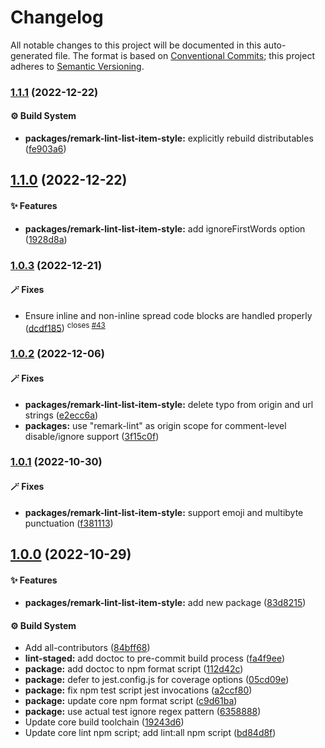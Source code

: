 # Changelog

All notable changes to this project will be documented in this auto-generated
file. The format is based on [Conventional Commits][1]; this project adheres to
[Semantic Versioning][2].

### [1.1.1][3] (2022-12-22)

#### ⚙️ Build System

- **packages/remark-lint-list-item-style:** explicitly rebuild distributables
  ([fe903a6][4])

## [1.1.0][5] (2022-12-22)

#### ✨ Features

- **packages/remark-lint-list-item-style:** add ignoreFirstWords option
  ([1928d8a][6])

### [1.0.3][7] (2022-12-21)

#### 🪄 Fixes

- Ensure inline and non-inline spread code blocks are handled properly
  ([dcdf185][8]) <sup>closes [#43][9]</sup>

### [1.0.2][10] (2022-12-06)

#### 🪄 Fixes

- **packages/remark-lint-list-item-style:** delete typo from origin and url
  strings ([e2ecc6a][11])
- **packages:** use "remark-lint" as origin scope for comment-level
  disable/ignore support ([3f15c0f][12])

### [1.0.1][13] (2022-10-30)

#### 🪄 Fixes

- **packages/remark-lint-list-item-style:** support emoji and multibyte
  punctuation ([f381113][14])

## [1.0.0][15] (2022-10-29)

#### ✨ Features

- **packages/remark-lint-list-item-style:** add new package ([83d8215][16])

#### ⚙️ Build System

- Add all-contributors ([84bff68][17])
- **lint-staged:** add doctoc to pre-commit build process ([fa4f9ee][18])
- **package:** add doctoc to npm format script ([112d42c][19])
- **package:** defer to jest.config.js for coverage options ([05cd09e][20])
- **package:** fix npm test script jest invocations ([a2ccf80][21])
- **package:** update core npm format script ([c9d61ba][22])
- **package:** use actual test ignore regex pattern ([6358888][23])
- Update core build toolchain ([19243d6][24])
- Update core lint npm script; add lint:all npm script ([bd84d8f][25])

[1]: https://conventionalcommits.org
[2]: https://semver.org
[3]:
  https://github.com/Xunnamius/unified-utils/compare/remark-lint-list-item-style@1.1.0...remark-lint-list-item-style@1.1.1
[4]:
  https://github.com/Xunnamius/unified-utils/commit/fe903a6cabdd526cd0e711ce8c9ad89e87f8ba89
[5]:
  https://github.com/Xunnamius/unified-utils/compare/remark-lint-list-item-style@1.0.3...remark-lint-list-item-style@1.1.0
[6]:
  https://github.com/Xunnamius/unified-utils/commit/1928d8afe28ad5d0a187e6791614aa9879d9352b
[7]:
  https://github.com/Xunnamius/unified-utils/compare/remark-lint-list-item-style@1.0.2...remark-lint-list-item-style@1.0.3
[8]:
  https://github.com/Xunnamius/unified-utils/commit/dcdf185081bc06d57c69be79f8d5c70e58b9104a
[9]: https://github.com/Xunnamius/unified-utils/issues/43
[10]:
  https://github.com/Xunnamius/unified-utils/compare/remark-lint-list-item-style@1.0.1...remark-lint-list-item-style@1.0.2
[11]:
  https://github.com/Xunnamius/unified-utils/commit/e2ecc6ad901c37c60a4e2a433d5d5ce974622d06
[12]:
  https://github.com/Xunnamius/unified-utils/commit/3f15c0fb647157848e323f66cd56eaf74e590141
[13]:
  https://github.com/Xunnamius/unified-utils/compare/remark-lint-list-item-style@1.0.0...remark-lint-list-item-style@1.0.1
[14]:
  https://github.com/Xunnamius/unified-utils/commit/f381113996184a45c1795b620189f6c6c2c4cd89
[15]:
  https://github.com/Xunnamius/unified-utils/compare/05cd09e0cf13f18fa56f6156516bcf546b1238e6...remark-lint-list-item-style@1.0.0
[16]:
  https://github.com/Xunnamius/unified-utils/commit/83d82154f670c3154db05f811d0b92b5b17acb26
[17]:
  https://github.com/Xunnamius/unified-utils/commit/84bff68339c7a742c104c0f2545fe62b28c8b473
[18]:
  https://github.com/Xunnamius/unified-utils/commit/fa4f9ee3f9cd922875cf077f6d8b74105f0ba55e
[19]:
  https://github.com/Xunnamius/unified-utils/commit/112d42c6999f758ff618f4e116eb7cf38c09f77c
[20]:
  https://github.com/Xunnamius/unified-utils/commit/05cd09e0cf13f18fa56f6156516bcf546b1238e6
[21]:
  https://github.com/Xunnamius/unified-utils/commit/a2ccf801276c84e54d3fc1afaad574f78408d86f
[22]:
  https://github.com/Xunnamius/unified-utils/commit/c9d61bacbd52bc76b05abd3426474bf0176c3cd9
[23]:
  https://github.com/Xunnamius/unified-utils/commit/63588887a7377f3ee7488b19c87f1f2bf1faa811
[24]:
  https://github.com/Xunnamius/unified-utils/commit/19243d623ba14cfd629c5e4632e6a75de508592b
[25]:
  https://github.com/Xunnamius/unified-utils/commit/bd84d8fc1fb5c4d1828a16a47214a6730f34899a
